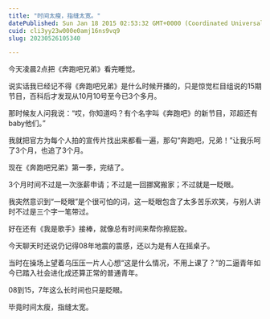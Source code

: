 ```yaml
---
title: "时间太瘦，指缝太宽。"
datePublished: Sun Jan 18 2015 02:53:32 GMT+0000 (Coordinated Universal Time)
cuid: cli3yy23w000e0amj16ns9vq9
slug: 20230526105340

---
```


今天凌晨2点把《奔跑吧兄弟》看完睡觉。

说实话我已经记不得《奔跑吧兄弟》是什么时候开播的，只是惊觉栏目组说的15期节目，百科后才发现从10月10号至今已3个多月。

那时候友人问我说：“哎，你知道吗？有个名字叫《奔跑吧》的新节目，邓超还有baby他们。”

我就把官方为每个人拍的宣传片找出来都看一遍，那句“奔跑吧，兄弟！”让我乐呵了3个月，也追了3个月。

现在《奔跑吧兄弟》第一季，完结了。

3个月时间不过是一次涨薪申请；不过是一回挪窝搬家；不过就是一眨眼。

我突然意识到“一眨眼”是个很可怕的词，这一眨眼包含了太多苦乐欢笑，与别人讲时不过是三个字一笔带过。

好在还有《我是歌手》接棒，就像总有时间来帮你擦屁股。

今天聊天时还说仍记得08年地震的震感，还以为是有人在摇桌子。

当时在操场上望着乌压压一片人心想“这是什么情况，不用上课了？”的二逼青年如今已踏入社会进化成还算正常的普通青年。

08到15，7年这么长时间也只是眨眼。

毕竟时间太瘦，指缝太宽。